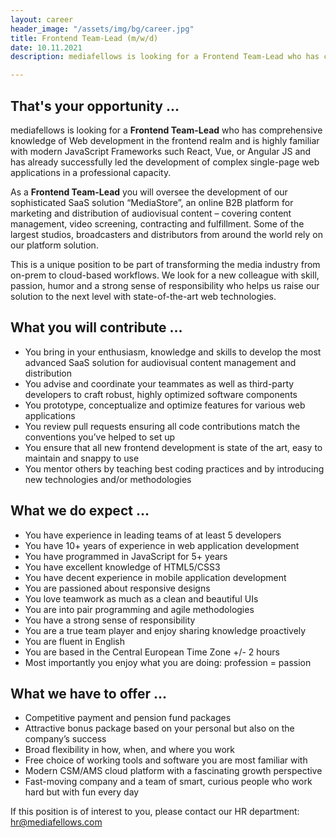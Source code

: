 ```yaml
---
layout: career
header_image: "/assets/img/bg/career.jpg"
title: Frontend Team-Lead (m/w/d)
date: 10.11.2021
description: mediafellows is looking for a Frontend Team-Lead who has comprehensive knowledge of Web development in the frontend realm and is highly familiar with modern JavaScript Frameworks such React, Vue, or Angular JS and has already successfully led the development of complex single-page web applications in a professional capacity.

---
```


<div class="job-details mb-40">
        
<h2>That's your opportunity ...</h2>
<p>
mediafellows is looking for a <strong>Frontend Team-Lead</strong> who has comprehensive knowledge of Web development in the frontend realm and is highly familiar with modern JavaScript Frameworks such React, Vue, or Angular JS and has already successfully led the development of complex single-page web applications in a professional capacity. 
</p>
<p>
As a <strong>Frontend Team-Lead</strong> you will oversee the development of our sophisticated SaaS solution “MediaStore”, an online B2B platform for marketing and distribution of audiovisual content – covering content management, video screening, contracting and fulfillment. Some of the largest studios, broadcasters and distributors from around the world rely on our platform solution.
</p>
<p>
This is a unique position to be part of transforming the media industry from on-prem to cloud-based workflows. We look for a new colleague with skill, passion, humor and a strong sense of responsibility who helps us raise our solution to the next level with state-of-the-art web technologies.
</p>

<p>
<h2>What you will contribute ...</h2>
<ul>
  <li>You bring in your enthusiasm, knowledge and skills to develop the most advanced SaaS solution for audiovisual content management and distribution</li>
  <li>You advise and coordinate your teammates as well as third-party developers to craft robust, highly optimized software components</li>
  <li>You prototype, conceptualize and optimize features for various web applications</li>
  <li>You review pull requests ensuring all code contributions match the conventions you’ve helped to set up</li>
  <li>You ensure that all new frontend development is state of the art, easy to maintain and snappy to use</li>
  <li>You mentor others by teaching best coding practices and by introducing new technologies and/or methodologies</li>
</ul>
</p>

<p>
<h2>What we do expect ...</h2>
<ul>
  <li>You have experience in leading teams of at least 5 developers</li>
  <li>You have 10+ years of experience in web application development</li>
  <li>You have programmed in JavaScript for 5+ years</li>
  <li>You have excellent knowledge of HTML5/CSS3</li>
  <li>You have decent experience in mobile application development</li>
  <li>You are passioned about responsive designs</li>
  <li>You love teamwork as much as a clean and beautiful UIs</li>
  <li>You are into pair programming and agile methodologies</li>
  <li>You have a strong sense of responsibility</li>
  <li>You are a true team player and enjoy sharing knowledge proactively</li>
  <li>You are fluent in English</li>
  <li>You are based in the Central European Time Zone +/- 2 hours</li>
  <li>Most importantly you enjoy what you are doing: profession = passion</li>
</ul>
</p>

<p>
<h2>What we have to offer ...</h2>
<ul>
  <li>Competitive payment and pension fund packages</li>
  <li>Attractive bonus package based on your personal but also on the company’s success</li>
  <li>Broad flexibility in how, when, and where you work</li>
  <li>Free choice of working tools and software you are most familiar with</li>
  <li>Modern CSM/AMS cloud platform with a fascinating growth perspective</li>
  <li>Fast-moving company and a team of smart, curious people who work hard but with fun every day</li>
</ul>
</p>
<p>
If this position is of interest to you, please contact our HR department: <a href="mailto:hr@mediafellows.com?subject=mediafellows - Frontend Team Lead">hr@mediafellows.com</a>
</p>

</div>
